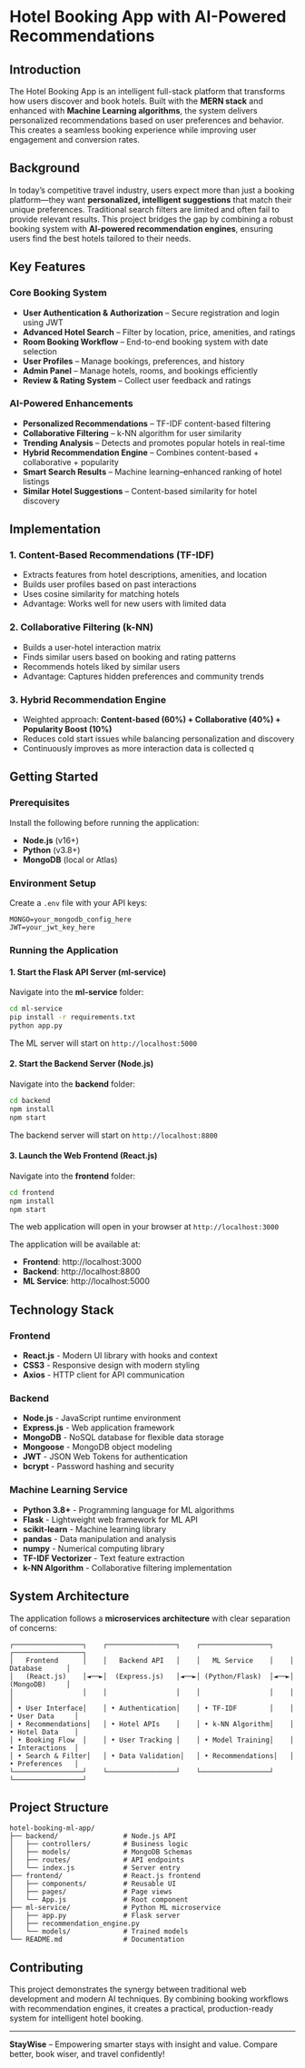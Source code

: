 # Hotel Booking App with AI-Powered Recommendations

## Introduction

The Hotel Booking App is an intelligent full-stack platform that transforms how users discover and book hotels. Built with the **MERN stack** and enhanced with **Machine Learning algorithms**, the system delivers personalized recommendations based on user preferences and behavior. This creates a seamless booking experience while improving user engagement and conversion rates.

## Background

In today’s competitive travel industry, users expect more than just a booking platform—they want **personalized, intelligent suggestions** that match their unique preferences. Traditional search filters are limited and often fail to provide relevant results. This project bridges the gap by combining a robust booking system with **AI-powered recommendation engines**, ensuring users find the best hotels tailored to their needs.


## Key Features

### Core Booking System

- **User Authentication & Authorization** – Secure registration and login using JWT
- **Advanced Hotel Search** – Filter by location, price, amenities, and ratings
- **Room Booking Workflow** – End-to-end booking system with date selection
- **User Profiles** – Manage bookings, preferences, and history
- **Admin Panel** – Manage hotels, rooms, and bookings efficiently
- **Review & Rating System** – Collect user feedback and ratings
    

### AI-Powered Enhancements

- **Personalized Recommendations** – TF-IDF content-based filtering  
- **Collaborative Filtering** – k-NN algorithm for user similarity  
- **Trending Analysis** – Detects and promotes popular hotels in real-time  
- **Hybrid Recommendation Engine** – Combines content-based + collaborative + popularity  
- **Smart Search Results** – Machine learning–enhanced ranking of hotel listings  
- **Similar Hotel Suggestions** – Content-based similarity for hotel discovery  
    

## Implementation

### 1. Content-Based Recommendations (TF-IDF)  
- Extracts features from hotel descriptions, amenities, and location  
- Builds user profiles based on past interactions  
- Uses cosine similarity for matching hotels  
- Advantage: Works well for new users with limited data  

### 2. Collaborative Filtering (k-NN)  
- Builds a user-hotel interaction matrix  
- Finds similar users based on booking and rating patterns  
- Recommends hotels liked by similar users  
- Advantage: Captures hidden preferences and community trends  

### 3. Hybrid Recommendation Engine  
- Weighted approach: **Content-based (60%) + Collaborative (40%) + Popularity Boost (10%)**  
- Reduces cold start issues while balancing personalization and discovery  
- Continuously improves as more interaction data is collected   q 
    


## Getting Started

### Prerequisites  
Install the following before running the application:  
- **Node.js** (v16+)  
- **Python** (v3.8+)  
- **MongoDB** (local or Atlas)


### Environment Setup
Create a `.env` file with your API keys:
```env
MONGO=your_mongodb_config_here
JWT=your_jwt_key_here
```

### Running the Application
#### 1. Start the Flask API Server (ml-service)
Navigate into the **ml-service** folder:

```bash
cd ml-service
pip install -r requirements.txt
python app.py
```
The ML server will start on `http://localhost:5000`

#### 2. Start the Backend Server (Node.js)
Navigate into the **backend** folder:

```bash
cd backend
npm install
npm start
```
The backend server will start on `http://localhost:8800`

#### 3. Launch the Web Frontend (React.js)
Navigate into the **frontend** folder:

```bash
cd frontend
npm install
npm start
```
The web application will open in your browser at `http://localhost:3000`


The application will be available at:
- **Frontend**: http://localhost:3000
- **Backend**: http://localhost:8800
- **ML Service**: http://localhost:5000



## Technology Stack

### Frontend
- **React.js** - Modern UI library with hooks and context
- **CSS3** - Responsive design with modern styling
- **Axios** - HTTP client for API communication

### Backend
- **Node.js** - JavaScript runtime environment
- **Express.js** - Web application framework
- **MongoDB** - NoSQL database for flexible data storage
- **Mongoose** - MongoDB object modeling
- **JWT** - JSON Web Tokens for authentication
- **bcrypt** - Password hashing and security

### Machine Learning Service
- **Python 3.8+** - Programming language for ML algorithms
- **Flask** - Lightweight web framework for ML API
- **scikit-learn** - Machine learning library
- **pandas** - Data manipulation and analysis
- **numpy** - Numerical computing library
- **TF-IDF Vectorizer** - Text feature extraction
- **k-NN Algorithm** - Collaborative filtering implementation



## System Architecture

The application follows a **microservices architecture** with clear separation of concerns:

```
┌─────────────────┐    ┌─────────────────┐    ┌─────────────────┐    ┌─────────────────┐
│   Frontend      │    │   Backend API   │    │   ML Service    │    │   Database      │
│   (React.js)    │◄──►│  (Express.js)   │◄──►│ (Python/Flask)  │◄──►│   (MongoDB)     │
│                 │    │                 │    │                 │    │                 │
│ • User Interface│    │ • Authentication│    │ • TF-IDF        │    │ • User Data     │
│ • Recommendations│   │ • Hotel APIs    │    │ • k-NN Algorithm│    │ • Hotel Data    │
│ • Booking Flow  │    │ • User Tracking │    │ • Model Training│    │ • Interactions  │
│ • Search & Filter│   │ • Data Validation│   │ • Recommendations│   │ • Preferences   │
└─────────────────┘    └─────────────────┘    └─────────────────┘    └─────────────────┘
```


## Project Structure

```
hotel-booking-ml-app/
├── backend/                # Node.js API
│   ├── controllers/        # Business logic
│   ├── models/             # MongoDB Schemas
│   ├── routes/             # API endpoints
│   └── index.js            # Server entry
├── frontend/               # React.js frontend
│   ├── components/         # Reusable UI
│   ├── pages/              # Page views
│   └── App.js              # Root component
├── ml-service/             # Python ML microservice
│   ├── app.py              # Flask server
│   ├── recommendation_engine.py
│   └── models/             # Trained models
└── README.md               # Documentation

```

## Contributing
This project demonstrates the synergy between traditional web development and modern AI techniques. By combining booking workflows with recommendation engines, it creates a practical, production-ready system for intelligent hotel booking.

---

**StayWise** – Empowering smarter stays with insight and value. Compare better, book wiser, and travel confidently! 